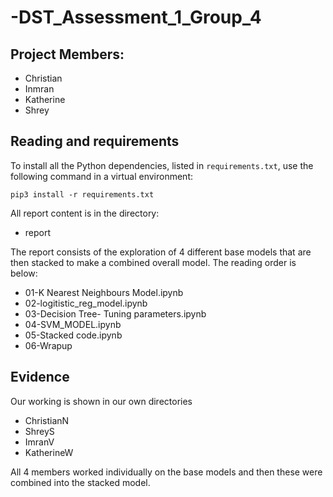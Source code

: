 # -DST_Assessment_1_Group_4

## Project Members:
* Christian
* Inmran
* Katherine
* Shrey

## Reading and requirements
To install all the Python dependencies, listed in `requirements.txt`, use the following command in a virtual environment:

```{r}
pip3 install -r requirements.txt
```

All report content is in the directory:
* report

The report consists of the exploration of 4 different base models that are then stacked to make a combined overall model. The reading order is below:
* 01-K Nearest Neighbours Model.ipynb
* 02-logitistic_reg_model.ipynb
* 03-Decision Tree- Tuning parameters.ipynb
* 04-SVM_MODEL.ipynb
* 05-Stacked code.ipynb
* 06-Wrapup

## Evidence
Our working is shown in our own directories
- ChristianN
- ShreyS
- ImranV
- KatherineW

 
All 4 members worked individually on the base models and then these were combined into the stacked model.
